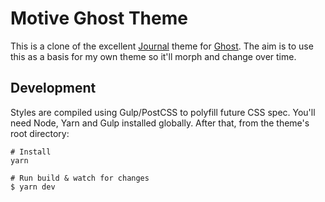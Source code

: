 # Motive Ghost Theme

This is a clone of the excellent [Journal](https://github.com/tryghost/journal) theme for [Ghost](https://github.com/tryghost/ghost). The aim is to use this as a basis for my own theme so it'll morph and change over time.

## Development
Styles are compiled using Gulp/PostCSS to polyfill future CSS spec. You'll need Node, Yarn and Gulp installed globally. After that, from the theme's root directory:

```
# Install
yarn

# Run build & watch for changes
$ yarn dev
```

